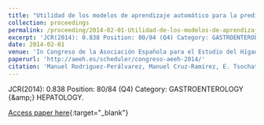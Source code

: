 ```yaml
---
title: "Utilidad de los modelos de aprendizaje automático para la predicción de la recidiva del hepatocarcinoma tras el trasplante hepático"
collection: proceedings
permalink: /proceeding/2014-02-01-Utilidad-de-los-modelos-de-aprendizaje-automatico-para-la-prediccion-de-la-recidiva-del-hepatocarcin
excerpt: 'JCR(2014): 0.838 Position: 80/84 (Q4) Category: GASTROENTEROLOGY &amp; HEPATOLOGY.'
date: 2014-02-01
venue: 'In Congreso de la Asociación Española para el Estudio del Hígado'
paperurl: 'http://aeeh.es/scheduler/congreso-aeeh-2014/'
citation: 'Manuel Rodriguez-Perálvarez, Manuel Cruz-Ramírez, E. Tsochatzis, Carlos García-Caparrós, <strong>Pedro Antonio Gutiérrez</strong>, G. Pieri, María Pérez-Ortiz, J.L. Montero-Álvarez, A. Poyato, Javier Briceño, A. Burroughs, César Hervás-Martínez, Manuel Mata, &quot;Utilidad de los modelos de aprendizaje automático para la predicción de la recidiva del hepatocarcinoma tras el trasplante hepático.&quot; In Congreso de la Asociación Española para el Estudio del Hígado, Gastroenterologia y Hepatologia, Vol. 37(37), 2014, pp.94.'
---
```

JCR(2014): 0.838 Position: 80/84 (Q4) Category: GASTROENTEROLOGY {\&amp;} HEPATOLOGY.

[Access paper here](http://aeeh.es/scheduler/congreso-aeeh-2014/){:target="_blank"}
